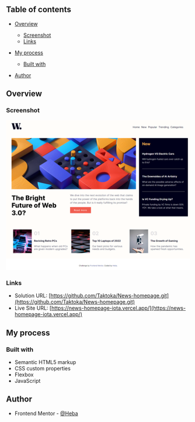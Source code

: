 ## Table of contents

- [Overview](#overview)

  - [Screenshot](#screenshot)
  - [Links](#links)

- [My process](#my-process)

  - [Built with](#built-with)

- [Author](#author)

## Overview

### Screenshot

![](./design/Screenshot-desktop.png)

### Links

- Solution URL: [https://github.com/Taktoka/News-homepage.git](https://github.com/Taktoka/News-homepage.git)
- Live Site URL: [https://news-homepage-iota.vercel.app/](https://news-homepage-iota.vercel.app/)

## My process

### Built with

- Semantic HTML5 markup
- CSS custom properties
- Flexbox
- JavaScript

## Author

- Frontend Mentor - [@Heba](https://www.frontendmentor.io/profile/Heba)
